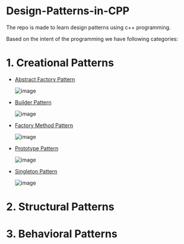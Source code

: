 # Design-Patterns-in-CPP
The repo is made to learn design patterns using c++ programming.

Based on the intent of the programming we have following categories: 

# 1. Creational Patterns

- [Abstract Factory Pattern](./Creational/Abstract_Factory.cpp)

   ![image](https://github.com/user-attachments/assets/5058b9c6-8163-44a7-8080-feda18f55406)

- [Builder Pattern](./Creational/Builder.cpp)

   ![image](https://github.com/user-attachments/assets/8e7a7c24-c860-4fc1-be2b-a3f9679fac65)

- [Factory Method Pattern](./Creational/Factory_Method.cpp)

  ![image](https://github.com/user-attachments/assets/c2ca6208-953c-4ae7-9331-939929de3848)

- [Prototype Pattern](./Creational/Prototype.cpp)

  ![image](https://github.com/user-attachments/assets/fe6bcd08-1e83-40cb-8eab-9ff07862a421)

- [Singleton Pattern](./Creational/Singleton.cpp)

  ![image](https://github.com/user-attachments/assets/bb2687cf-b62c-4e3e-a5c7-4098f1b0d2dd)


# 2. Structural Patterns

# 3. Behavioral Patterns
